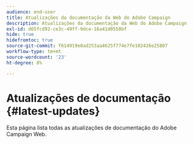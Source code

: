 ```yaml
---
audience: end-user
title: Atualizações da documentação da Web do Adobe Campaign
description: Atualizações da documentação da Web do Adobe Campaign
exl-id: d65fcd92-ce3c-49ff-9dce-16a41d0558bf
hide: true
hidefromtoc: true
source-git-commit: f614919e0ad253aa4625f774e7fe102426e25807
workflow-type: tm+mt
source-wordcount: '23'
ht-degree: 8%

---
```


# Atualizações de documentação {#latest-updates}

Esta página lista todas as atualizações de documentação do Adobe Campaign Web.

